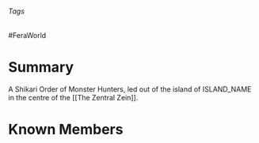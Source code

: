 ###### Tags

#FeraWorld

# Summary
A Shikari Order of Monster Hunters, led out of the island of ISLAND_NAME in the centre of the [[The Zentral Zein]].

# Known Members
